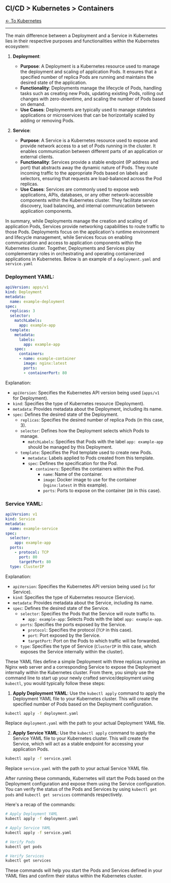 ## CI/CD > Kubernetes > Containers

[<- To Kubernetes](./index.md)

---

The main difference between a Deployment and a Service in Kubernetes lies in their respective purposes and functionalities within the Kubernetes ecosystem:

1. **Deployment**:
   - **Purpose**: A Deployment is a Kubernetes resource used to manage the deployment and scaling of application Pods. It ensures that a specified number of replica Pods are running and maintains the desired state of the application.
   - **Functionality**: Deployments manage the lifecycle of Pods, handling tasks such as creating new Pods, updating existing Pods, rolling out changes with zero-downtime, and scaling the number of Pods based on demand.
   - **Use Cases**: Deployments are typically used to manage stateless applications or microservices that can be horizontally scaled by adding or removing Pods.

2. **Service**:
   - **Purpose**: A Service is a Kubernetes resource used to expose and provide network access to a set of Pods running in the cluster. It enables communication between different parts of an application or external clients.
   - **Functionality**: Services provide a stable endpoint (IP address and port) that abstracts away the dynamic nature of Pods. They route incoming traffic to the appropriate Pods based on labels and selectors, ensuring that requests are load-balanced across the Pod replicas.
   - **Use Cases**: Services are commonly used to expose web applications, APIs, databases, or any other network-accessible components within the Kubernetes cluster. They facilitate service discovery, load balancing, and internal communication between application components.

In summary, while Deployments manage the creation and scaling of application Pods, Services provide networking capabilities to route traffic to those Pods. Deployments focus on the application's runtime environment and lifecycle management, while Services focus on enabling communication and access to application components within the Kubernetes cluster. Together, Deployments and Services play complementary roles in orchestrating and operating containerized applications in Kubernetes. Below is an example of a `deployment.yaml` and `service.yaml` 

### Deployment YAML:

```yaml
apiVersion: apps/v1
kind: Deployment
metadata:
  name: example-deployment
spec:
  replicas: 3
  selector:
    matchLabels:
      app: example-app
  template:
    metadata:
      labels:
        app: example-app
    spec:
      containers:
      - name: example-container
        image: nginx:latest
        ports:
        - containerPort: 80
```

Explanation:
- `apiVersion`: Specifies the Kubernetes API version being used (`apps/v1` for Deployment).
- `kind`: Specifies the type of Kubernetes resource (Deployment).
- `metadata`: Provides metadata about the Deployment, including its name.
- `spec`: Defines the desired state of the Deployment.
  - `replicas`: Specifies the desired number of replica Pods (in this case, 3).
  - `selector`: Defines how the Deployment selects which Pods to manage.
    - `matchLabels`: Specifies that Pods with the label `app: example-app` should be managed by this Deployment.
  - `template`: Specifies the Pod template used to create new Pods.
    - `metadata`: Labels applied to Pods created from this template.
    - `spec`: Defines the specification for the Pod.
      - `containers`: Specifies the containers within the Pod.
        - `name`: Name of the container.
        - `image`: Docker image to use for the container (`nginx:latest` in this example).
        - `ports`: Ports to expose on the container (`80` in this case).

### Service YAML:

```yaml
apiVersion: v1
kind: Service
metadata:
  name: example-service
spec:
  selector:
    app: example-app
  ports:
    - protocol: TCP
      port: 80
      targetPort: 80
  type: ClusterIP
```

Explanation:
- `apiVersion`: Specifies the Kubernetes API version being used (`v1` for Service).
- `kind`: Specifies the type of Kubernetes resource (Service).
- `metadata`: Provides metadata about the Service, including its name.
- `spec`: Defines the desired state of the Service.
  - `selector`: Specifies the Pods that the Service will route traffic to.
    - `app: example-app`: Selects Pods with the label `app: example-app`.
  - `ports`: Specifies the ports exposed by the Service.
    - `protocol`: Specifies the protocol (`TCP` in this case).
    - `port`: Port exposed by the Service.
    - `targetPort`: Port on the Pods to which traffic will be forwarded.
  - `type`: Specifies the type of Service (`ClusterIP` in this case, which exposes the Service internally within the cluster).

These YAML files define a simple Deployment with three replicas running an Nginx web server and a corresponding Service to expose the Deployment internally within the Kubernetes cluster. From there, you simply use the command line to start up your newly crafted service/deployment using `kubectl`, you would typically follow these steps:

1. **Apply Deployment YAML**: Use the `kubectl apply` command to apply the Deployment YAML file to your Kubernetes cluster. This will create the specified number of Pods based on the Deployment configuration.

```bash
kubectl apply -f deployment.yaml
```

Replace `deployment.yaml` with the path to your actual Deployment YAML file.

2. **Apply Service YAML**: Use the `kubectl apply` command to apply the Service YAML file to your Kubernetes cluster. This will create the Service, which will act as a stable endpoint for accessing your application Pods.

```bash
kubectl apply -f service.yaml
```

Replace `service.yaml` with the path to your actual Service YAML file.

After running these commands, Kubernetes will start the Pods based on the Deployment configuration and expose them using the Service configuration. You can verify the status of the Pods and Services by using `kubectl get pods` and `kubectl get services` commands respectively.

Here's a recap of the commands:

```bash
# Apply Deployment YAML
kubectl apply -f deployment.yaml

# Apply Service YAML
kubectl apply -f service.yaml

# Verify Pods
kubectl get pods

# Verify Services
kubectl get services
```

These commands will help you start the Pods and Services defined in your YAML files and confirm their status within the Kubernetes cluster.